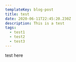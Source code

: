 ```yaml
---
templateKey: blog-post
title: test
date: 2020-06-11T22:45:20.230Z
description: This is a test
tags:
  - test1
  - test2
  - test3
---
```

test here